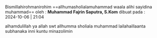 Bismillahirohmanirohim 
==allhumasholialamuhammad waala alihi sayidina muhammad==
oleh : **Muhammad Fajrin Saputra, S.Kom** 
dibuat pada : 2024-10-06 | 21:04

alhamdulillah ya allah swt
allhumma sholiala muhammad
lailahaillaanta subhanaka inni kuntu minazolimin


